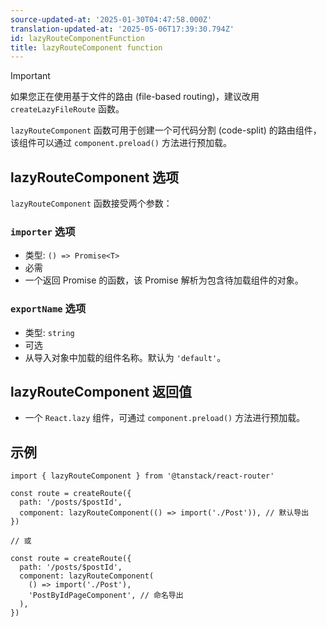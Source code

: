 ```yaml
---
source-updated-at: '2025-01-30T04:47:58.000Z'
translation-updated-at: '2025-05-06T17:39:30.794Z'
id: lazyRouteComponentFunction
title: lazyRouteComponent function
---
```


> [!IMPORTANT]
> 如果您正在使用基于文件的路由 (file-based routing)，建议改用 `createLazyFileRoute` 函数。

`lazyRouteComponent` 函数可用于创建一个可代码分割 (code-split) 的路由组件，该组件可以通过 `component.preload()` 方法进行预加载。

## lazyRouteComponent 选项

`lazyRouteComponent` 函数接受两个参数：

### `importer` 选项

- 类型: `() => Promise<T>`
- 必需
- 一个返回 Promise 的函数，该 Promise 解析为包含待加载组件的对象。

### `exportName` 选项

- 类型: `string`
- 可选
- 从导入对象中加载的组件名称。默认为 `'default'`。

## lazyRouteComponent 返回值

- 一个 `React.lazy` 组件，可通过 `component.preload()` 方法进行预加载。

## 示例

```tsx
import { lazyRouteComponent } from '@tanstack/react-router'

const route = createRoute({
  path: '/posts/$postId',
  component: lazyRouteComponent(() => import('./Post')), // 默认导出
})

// 或

const route = createRoute({
  path: '/posts/$postId',
  component: lazyRouteComponent(
    () => import('./Post'),
    'PostByIdPageComponent', // 命名导出
  ),
})
```
